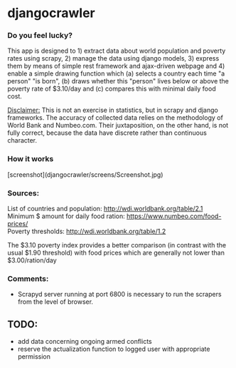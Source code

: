 # djangocrawler

<h3>Do you feel lucky?</h3>

This app is designed to 1) extract data about world population and poverty rates using scrapy, 2) manage the data using django models, 3) express them by means of simple rest framework and ajax-driven webpage and 4) enable a simple drawing function which (a) selects a country each time "a person" "is born", (b) draws whether this "person" lives below or above the poverty rate of $3.10/day and (c) compares this with minimal daily food cost.

<u>Disclaimer:</u>
This is not an exercise in statistics, but in scrapy and django frameworks. The accuracy of collected data relies on the methodology of World Bank and Numbeo.com. Their juxtaposition, on the other hand, is not fully correct, because the data have discrete rather than continuous character.

<h3>How it works</h3>
[screenshot](djangocrawler/screens/Screenshot.jpg)

<h3>Sources:</h3>

List of countries and population: http://wdi.worldbank.org/table/2.1 <br>
Minimum $ amount for daily food ration: https://www.numbeo.com/food-prices/ <br>
Poverty thresholds: http://wdi.worldbank.org/table/1.2 <br>

The $3.10 poverty index provides a better comparison (in contrast with the usual $1.90 threshold) with food prices which are generally not lower than $3.00/ration/day

<h3>Comments:</h3>

* Scrapyd server running at port 6800 is necessary to run the scrapers from the level of browser.

<h2>TODO:</h2>

* add data concerning ongoing armed conflicts
* reserve the actualization function to logged user with appropriate permission
